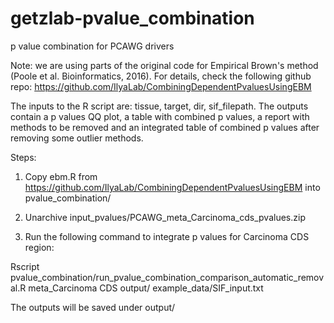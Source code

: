 # getzlab-pvalue_combination
p value combination for PCAWG drivers

Note: we are using parts of the original code for Empirical Brown's method (Poole et al. Bioinformatics, 2016). For details, check the following github repo: https://github.com/IlyaLab/CombiningDependentPvaluesUsingEBM

The inputs to the R script are: tissue, target, dir, sif_filepath.
The outputs contain a p values QQ plot, a table with combined p values, a report with methods to be removed and an integrated table of combined p values after removing some outlier methods.

Steps:

1. Copy ebm.R from https://github.com/IlyaLab/CombiningDependentPvaluesUsingEBM into pvalue_combination/

2. Unarchive input_pvalues/PCAWG_meta_Carcinoma_cds_pvalues.zip

3. Run the following command to integrate p values for Carcinoma CDS region:

Rscript pvalue_combination/run_pvalue_combination_comparison_automatic_removal.R meta_Carcinoma CDS output/ example_data/SIF_input.txt

The outputs will be saved under output/
